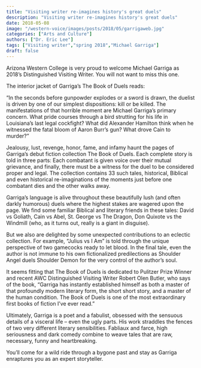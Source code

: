 ```yaml
---
title: "Visiting writer re-imagines history's great duels"
description: "Visiting writer re-imagines history's great duels"
date: 2018-05-08
image: "/western-voice/images/posts/2018/05/garrigaweb.jpg"
categories: ["Arts and Culture"]
authors: ["Dr. Eric Lee"]
tags: ["Visiting writer","spring 2018","Michael Garriga"]
draft: false
---
```

Arizona Western College is very proud to welcome Michael Garriga as 2018’s Distinguished Visiting Writer. You will not want to miss this one.

The interior jacket of Garriga’s The Book of Duels reads:

“In the seconds before gunpowder explodes or a sword is drawn, the duelist is driven by one of our simplest dispositions: kill or be killed. The manifestations of that horrible moment are Michael Garriga’s primary concern. What pride courses through a bird strutting for his life in Louisiana’s last legal cockfight? What did Alexander Hamilton think when he witnessed the fatal bloom of Aaron Burr’s gun? What drove Cain to murder?”

Jealousy, lust, revenge, honor, fame, and infamy haunt the pages of Garriga’s debut fiction collection The Book of Duels. Each complete story is told in three parts: Each combatant is given voice over their mutual grievance, and finally, there must be a witness for the duel to be considered proper and legal. The collection contains 33 such tales, historical, Biblical and even historical re-imaginations of the moments just before one combatant dies and the other walks away.

Garriga’s language is alive throughout these beautifully lush (and often darkly humorous) duels where the highest stakes are wagered upon the page. We find some familiar Biblical and literary friends in these tales: David vs Goliath, Cain vs Abel, St. George vs The Dragon, Don Quixote vs the Windmill (who, as it turns out, really is a giant in disguise).

But we also are delighted by some unexpected contributions to an eclectic collection. For example, “Julius vs I Am” is told through the unique perspective of two gamecocks ready to let blood. In the final tale, even the author is not immune to his own fictionalized predilections as Shoulder Angel duels Shoulder Demon for the very control of the author’s soul.

It seems fitting that The Book of Duels is dedicated to Pulitzer Prize Winner and recent AWC Distinguished Visiting Writer Robert Olen Butler, who says of the book, “Garriga has instantly established himself as both a master of that profoundly modern literary form, the short short story, and a master of the human condition. The Book of Duels is one of the most extraordinary first books of fiction I’ve ever read.”

Ultimately, Garriga is a poet and a fabulist, obsessed with the sensuous details of a visceral life – even the ugly parts. His work straddles the fences of two very different literary sensibilities. Fabliaux and farce, high seriousness and dark comedy combine to weave tales that are raw, necessary, funny and heartbreaking.

You’ll come for a wild ride through a bygone past and stay as Garriga enraptures you as an expert storyteller.